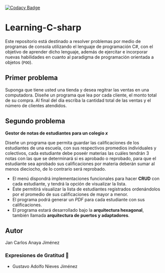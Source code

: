 [![Codacy Badge](https://api.codacy.com/project/badge/Grade/01f57161966c4902bf80b08297ed5460)](https://www.codacy.com/manual/jan-carlos-Anaya/Learning-C-sharp?utm_source=github.com&amp;utm_medium=referral&amp;utm_content=Jan-Carlos-Anaya-J/Learning-C-sharp&amp;utm_campaign=Badge_Grade)

# Learning-C-sharp

Este repositorio está destinado a  resolver problemas por medio de programas de consola utilizando el lenguaje de programación C#, 
con el objetivo de aprender dicho lenguaje, además de ejercitar e incorporar nuevas habilidades en cuanto al paradigma de programación orientada a objetos (`POO`).

## Primer problema
Suponga que tiene usted una tienda y desea regitrar las ventas en una computadora. Diseñe un programa que lea por cada cliente, el monto total de su compra.
Al final del día escriba la cantidad total de las ventas y el número de clientes atendidos.

## Segundo problema
**Gestor de notas de estudiantes para un colegio _x_**

Diseñe un programa que permita guardar las calificaciones de los estudiantes de una escuela, con sus respectivos promedios individuales y colectivos, cada estudiante debe poseér materias las cuáles tendrán 3 notas con las que se determinará si es aprobado o reprobado, para que el estudiante sea aprobado sus calificaciones por materia deberán sumar al menos dieciocho, de lo contrario será reprobado.

*   El menú dispondrá implementaciones funcionales para hacer **CRUD** con cada estudiante, y tendrá la opción de visualizar la lista.
*   Éste permitirá visualizar la lista de estudiantes registrados ordenándolos por el promedio de sus calificaciones de mayor a menor.
*   El programa podrá generar un _PDF_ para cada estudiante con sus calificaciones.
*   El programa estará desarrollado bajo la **arquitectura hexagonal**, también llamada **arquitectura de puertos y adaptadores**.

## Autor
Jan Carlos Anaya Jiménez

### Expresiones de Gratitud 🍺
*   Gustavo Adolfo Nieves Jiménez
